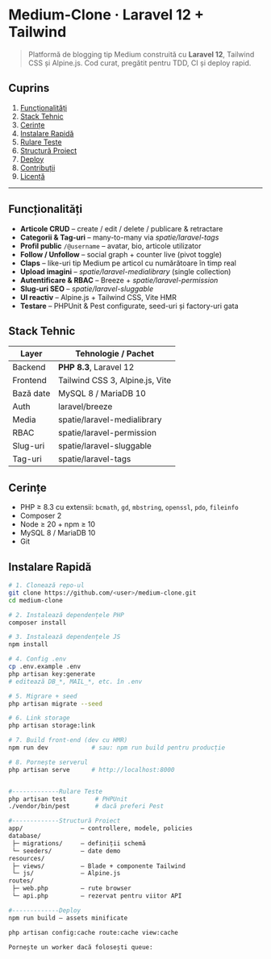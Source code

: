 # Medium-Clone · Laravel 12 + Tailwind

> Platformă de blogging tip Medium construită cu **Laravel 12**, Tailwind CSS și Alpine.js. Cod curat, pregătit pentru TDD, CI și deploy rapid.

## Cuprins
1. [Funcționalități](#funcționalități)
2. [Stack Tehnic](#stack-tehnic)
3. [Cerințe](#cerințe)
4. [Instalare Rapidă](#instalare-rapidă)
5. [Rulare Teste](#rulare-teste)
6. [Structură Proiect](#structură-proiect)
7. [Deploy](#deploy)
8. [Contribuții](#contribuții)
9. [Licență](#licență)

---

## Funcționalități
- **Articole CRUD** – create / edit / delete / publicare & retractare  
- **Categorii & Tag-uri** – many-to-many via *spatie/laravel-tags*  
- **Profil public** `/@username` – avatar, bio, articole utilizator  
- **Follow / Unfollow** – social graph + counter live (pivot toggle)  
- **Claps** – like-uri tip Medium pe articol cu numărătoare în timp real  
- **Upload imagini** – *spatie/laravel-medialibrary* (single collection)  
- **Autentificare & RBAC** – Breeze + *spatie/laravel-permission*  
- **Slug-uri SEO** – *spatie/laravel-sluggable*  
- **UI reactiv** – Alpine.js + Tailwind CSS, Vite HMR  
- **Testare** – PHPUnit & Pest configurate, seed-uri și factory-uri gata

## Stack Tehnic
| Layer       | Tehnologie / Pachet                |
|-------------|------------------------------------|
| Backend     | **PHP 8.3**, Laravel 12            |
| Frontend    | Tailwind CSS 3, Alpine.js, Vite    |
| Bază date   | MySQL 8 / MariaDB 10               |
| Auth        | laravel/breeze                     |
| Media       | spatie/laravel-medialibrary        |
| RBAC        | spatie/laravel-permission          |
| Slug-uri    | spatie/laravel-sluggable           |
| Tag-uri     | spatie/laravel-tags                |

## Cerințe
- PHP ≥ 8.3 cu extensii: `bcmath`, `gd`, `mbstring`, `openssl`, `pdo`, `fileinfo`
- Composer 2
- Node ≥ 20 + npm ≥ 10
- MySQL 8 / MariaDB 10
- Git

## Instalare Rapidă
```bash
# 1. Clonează repo-ul
git clone https://github.com/<user>/medium-clone.git
cd medium-clone

# 2. Instalează dependențele PHP
composer install

# 3. Instalează dependențele JS
npm install

# 4. Config .env
cp .env.example .env
php artisan key:generate
# editează DB_*, MAIL_*, etc. în .env

# 5. Migrare + seed
php artisan migrate --seed

# 6. Link storage
php artisan storage:link

# 7. Build front-end (dev cu HMR)
npm run dev            # sau: npm run build pentru producție

# 8. Pornește serverul
php artisan serve      # http://localhost:8000


#-------------Rulare Teste
php artisan test        # PHPUnit
./vendor/bin/pest       # dacă preferi Pest

#-------------Structură Proiect
app/                – controllere, modele, policies
database/
 ├─ migrations/     – definiții schemă
 └─ seeders/        – date demo
resources/
 ├─ views/          – Blade + componente Tailwind
 └─ js/             – Alpine.js
routes/
 ├─ web.php         – rute browser
 └─ api.php         – rezervat pentru viitor API

#-------------Deploy
npm run build – assets minificate

php artisan config:cache route:cache view:cache

Pornește un worker dacă folosești queue: